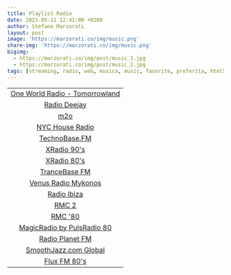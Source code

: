 ```yaml
---
title: Playlist Radio
date: 2021-05-11 12:41:00 +0200
author: Stefano Marzorati
layout: post
image: 'https://marzorati.co/img/music.png'
share-img: 'https://marzorati.co/img/music.png'
bigimg:
  - https://marzorati.co/img/post/music_1.jpg
  - https://marzorati.co/img/post/music_2.jpg
tags: [streaming, radio, web, musica, music, favorite, preferita, html5, player]
---
```

<center>
<table>
<tbody>
<tr>
<td style="text-align: center;"><a href="https://playerservices.streamtheworld.com/api/livestream-redirect/OWR_INTERNATIONAL.mp3" target="_blank">One World Radio - Tomorrowland</a></td>
</tr>
<tr>
<td style="text-align: center;"><a href="http://radiodeejay-lh.akamaihd.net/i/RadioDeejay_Live_1@189857/master.m3u8" target="_blank">Radio Deejay</a></td>
</tr>
<tr>
<td style="text-align: center;"><a href="http://radiom2o-lh.akamaihd.net/i/RadioM2o_Live_1@42518/master.m3u8" target="_blank">m2o</a></td>
</tr>
<tr>
<td style="text-align: center;"><a href="http://www.ophanim.net:8400/;" target="_blank">NYC House Radio</a></td>
</tr>
<tr>
<td style="text-align: center;"><a href="https://mp3.stream.tb-group.fm/tb.mp3?/technobase.ogg" target="_blank">TechnoBase.FM</a></td>
</tr>
<tr>
<td style="text-align: center;"><a href="http://streams.fluxfm.de/90er/mp3-320/" target="_blank">XRadio 90's</a></td>
</tr>
<tr>
<td style="text-align: center;"><a href="http://streams.fluxfm.de/80er/mp3-128/" target="_blank">XRadio 80's</a></td>
</tr>
<tr>
<td style="text-align: center;"><a href="https://mp3.stream.tb-group.fm/trb.mp3?" target="_blank">TranceBase FM</a></td>
</tr>
<tr>
<td style="text-align: center;"><a href="http://s7.onweb.gr:8410/;" target="_blank">Venus Radio Mykonos</a></td>
</tr>
<tr>
<td style="text-align: center;"><a href="http://wma02.fluidstream.net:5010/" target="_blank">Radio Ibiza</a></td>
</tr>
<tr>
<td style="text-align: center;"><a href="https://icy.unitedradio.it/RMC.mp3" target="_blank">RMC 2</a></td>
</tr>
<tr>
<td style="text-align: center;"><a href="http://edge.radiomontecarlo.net/rmcweb008" target="_blank">RMC '80</a></td>
</tr>
<tr>
<td style="text-align: center;"><a href="http://87.98.129.202/magicradioHD.mp3" target="_blank">MagicRadio by PulsRadio 80</a></td>
</tr>
<tr>
<td style="text-align: center;"><a href="http://91.121.104.139:8100" target="_blank">Radio Planet FM</a></td>
</tr>
<tr>
<td style="text-align: center;"><a href="https://smoothjazz.cdnstream1.com/2585_128.mp3" target="_blank">SmoothJazz.com Global</a></td>
</tr>
<tr>
<td style="text-align: center;"><a href="http://fluxfm.hoerradar.de/flux-80er-mp3-hq?sABC=5po0nr8q%230%237r0op38pr913007379oq5nn513r6r944%23syhksz.qr_jrocynlre&amsparams=playerid:fluxfm.de_webplayer;skey:1555082893" target="_blank">Flux FM 80's</a></td>
</tr>
</tbody>
</table>
</center>

